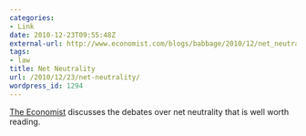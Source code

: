 ```yaml
---
categories:
- Link
date: 2010-12-23T09:55:48Z
external-url: http://www.economist.com/blogs/babbage/2010/12/net_neutrality
tags:
- law
title: Net Neutrality
url: /2010/12/23/net-neutrality/
wordpress_id: 1294
---
```


<a href="http://www.economist.com/blogs/babbage/2010/12/net_neutrality">The Economist</a> discusses the debates over net neutrality that is well worth reading.
